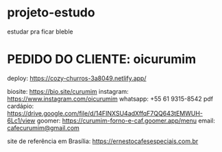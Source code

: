 # projeto-estudo
estudar pra ficar bleble

# PEDIDO DO CLIENTE: oicurumim #

deploy: https://cozy-churros-3a8049.netlify.app/

biosite: https://bio.site/curumim
instagram: https://www.instagram.com/oicurumim
whatsapp: +55 61 9315-8542
pdf cardápio: https://drive.google.com/file/d/14FINXSU4adXffqF7QQ643tEMWUH-6Lc1/view
goomer: https://curumim-forno-e-caf.goomer.app/menu
email: cafecurumim@gmail.com


site de referência em Brasília: https://ernestocafesespeciais.com.br
